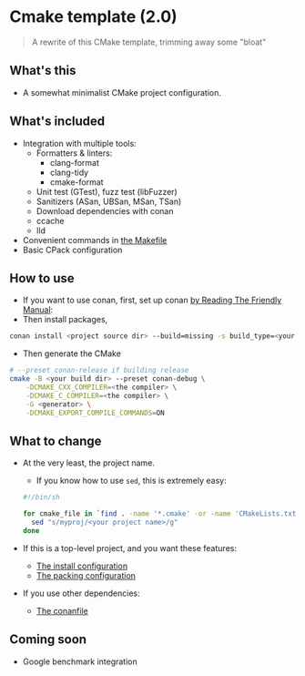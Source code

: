 # Cmake template (2.0)

> A rewrite of this CMake template, trimming away some "bloat"

## What's this

- A somewhat minimalist CMake project configuration.

## What's included

- Integration with multiple tools:
  - Formatters & linters:
    - clang-format
    - clang-tidy
    - cmake-format
  - Unit test (GTest), fuzz test (libFuzzer)
  - Sanitizers (ASan, UBSan, MSan, TSan)
  - Download dependencies with conan
  - ccache
  - lld
- Convenient commands in [the Makefile](./Makefile)
- Basic CPack configuration

## How to use

- If you want to use conan, first, set up conan [by Reading The Friendly Manual](https://docs.conan.io/2/installation.html):
- Then install packages,

```bash
conan install <project source dir> --build=missing -s build_type=<your build type>
```

- Then generate the CMake

```bash
# --preset conan-release if building release
cmake -B <your build dir> --preset conan-debug \
    -DCMAKE_CXX_COMPILER=<the compiler> \
    -DCMAKE_C_COMPILER=<the compiler> \
    -G <generator> \
    -DCMAKE_EXPORT_COMPILE_COMMANDS=ON
```

## What to change

- At the very least, the project name.
  - If you know how to use `sed`, this is extremely easy:

  ```sh
  #!/bin/sh

  for cmake_file in `find . -name '*.cmake' -or -name 'CMakeLists.txt'`; do
    sed "s/myproj/<your project name>/g"
  done
  ```

- If this is a top-level project, and you want these features:
  - [The install configuration](./cmake/InstallConfig.cmake)
  - [The packing configuration](./cmake/PackConfig.cmake)

- If you use other dependencies:
  - [The conanfile](./conanfile.py)

## Coming soon

- Google benchmark integration
